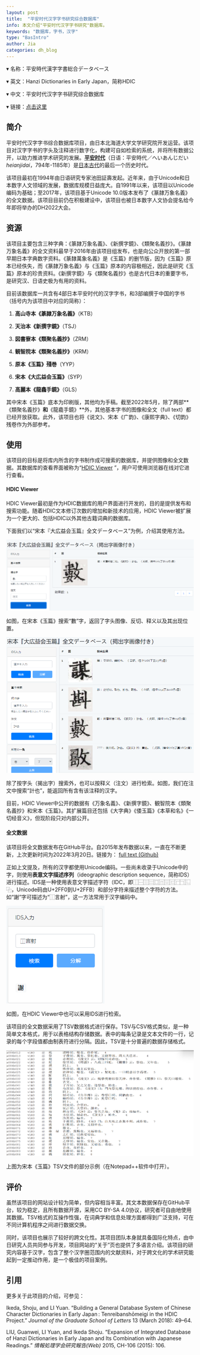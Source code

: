 ```yaml
---
layout: post
title:  "平安时代汉字字书研究综合数据库"
info: 本文介绍"平安时代汉字字书研究"数据库。
keywords: "数据库，字书，汉字"
type: "BasIntro"
author: Jia
categories: dh_blog
---
```


▾ 名称：平安時代漢字字書総合データベース

▾ 英文：Hanzi Dictionaries in Early Japan，简称HDIC 

▾ 中文：平安时代汉字字书研究综合数据库

▾ 链接：[点击这里](https://hdic.jp/)

## 简介

平安时代汉字字书综合数据库项目，由日本北海道大学文学研究院开发运营。该项目对汉字字书的字头及注释进行数字化，构建可自如检索的系统，并将所有数据公开，以助力推进学术研究的发展。[**平安时代**](https://zh.wikipedia.org/zh-cn/%E5%B9%B3%E5%AE%89%E6%97%B6%E4%BB%A3)（日语：平安時代／へいあんじだい *heianjidai*，794年-1185年）是[日本古代](https://zh.wikipedia.org/wiki/日本历史)的最后一个历史时代。

该项目最初在1994年由日语研究专家池田証壽发起。近年来，由于Unicode和日本数字人文领域的发展，数据库规模日益庞大。自1991年以来，该项目以Unicode编码为基础；至2017年，该项目基于Unicode 10.0版本发布了《篆隷万象名義》的全文数据。该项目目前仍在积极建设中，该项目也被日本数字人文协会提名给今年即将举办的DH2022大会。

## 资源

该项目主要包含三种字典：《篆隷万象名義》、《新撰字鏡》、《類聚名義抄》。《篆隷万象名義》的全文资料最早于2016年由该项目组发布，也是向公众开放的第一部早期日本字典数字资料。《篆隸萬象名義》是《玉篇》的删节版，因为《玉篇》原本已经佚失，而《篆隷万象名義》与《玉篇》原本的内容极相近，因此是研究《玉篇》原本的珍贵资料。《新撰字鏡》与《類聚名義抄》也是古代日本的重要字书，是研究汉、日语史极为有用的资料。

目前该数据库一共含有4部日本平安时代的汉字字书，和3部编撰于中国的字书（括号内为该项目中对应的简称）：

1. **高山寺本《篆隷万象名義》**（KTB）

2. **天治本《新撰字鏡》**（TSJ）

3. **図書寮本《類聚名義抄》**（ZRM）

4. **観智院本《類聚名義抄》**（KRM）

5. **原本《玉篇》殘巻**（YYP）

6. **宋本《大広益会玉篇》**（SYP）
7. **高麗本《龍龕手鏡》**（GLS）

其中宋本《玉篇》底本为印刷版，其他均为手稿。截至2022年5月，除了两部**《類聚名義抄》**和**《龍龕手鏡》**外，其他基本字书的图像和全文（full text）都已经开放获取。此外，该项目也将《说文》、宋本《广韵》、《康熙字典》、《切韵》残卷作为外部参考。

## 使用

该项目的目标是将库内所含的字书制作成可搜索的数据库，并提供图像和全文数据。其数据库的查看界面被称为“[HDIC Viewer](http://viewer.hdic.jp/) ”，用户可使用浏览器在线对它进行查看。

#### HDIC Viewer

HDIC Viewer最初是作为HDIC数据库的用户界面进行开发的，目的是提供发布和搜索功能。随着HDIC文本修订次数的增加和新技术的应用，HDIC Viewer被扩展为一个更大的、包括HDIC以外其他古籍词典的数据库。 

下面我们以“宋本『大広益会玉篇』全文データベース”为例，介绍其使用方法。

![image](https://raw.githubusercontent.com/DHHD2022/DHHD2022.GitHub.io/main/pics/2022-05-30/HDICViewer.png)

如图，在宋本《玉篇》搜索“數”字，返回了字头图像、反切、释义以及其出现位置。

![image](https://raw.githubusercontent.com/DHHD2022/DHHD2022.GitHub.io/main/pics/2022-05-30/JUMUN.png)

除了按字头（揭出字）搜索外，也可以按释义（注文）进行检索。如图，我们在注文中搜索“計也”，能返回所有含有该注释的汉字。

目前，HDIC Viewer中公开的数据有《万象名義》、《新撰字鏡》、観智院本《類聚名義抄》和宋本《玉篇》。其扩展篇目还包括《大字典》《倭玉篇》《本草和名》《一切经音义》，但现阶段只对内部公开。

#### 全文数据

该项目将全文数据发布在GitHub平台。自2015年发布数据以来，一直在不断更新，上次更新时间为2022年3月20日。链接为： [full text (Github)](https://github.com/shikeda/HDIC)

正如上文提及，所有的汉字都使用Unicode编码。一些尚未收录于Unicode中的字，则使用**表意文字描述序列**（ideographic description sequence，简称IDS）进行描述。IDS是一种使用表意文字描述字符（IDC，即⿰⿱⿲⿳⿴⿵⿶⿷⿸⿹⿺⿻，Unicode码由U+2FF0到U+2FFB）和部分字符来描述整个字符的方法。如“謝”字可描述为“⿰言射”，这一方法常用于汉字编码中。

![image](https://raw.githubusercontent.com/DHHD2022/DHHD2022.GitHub.io/main/pics/2022-05-30/IDSXIE.png)

如图，在HDIC Viewer中也可以采用IDS进行检索。

该项目的全文数据采用了TSV数据格式进行保存。TSV与CSV格式类似，是一种简单文本格式，用于以表格结构存储数据。表中的每条记录是文本文件的一行，记录的每个字段值都由制表符进行分隔。因此，TSV是十分普遍的数据存储格式。

![image](https://raw.githubusercontent.com/DHHD2022/DHHD2022.GitHub.io/main/pics/2022-05-30/HEIAN1.png)

上图为宋本《玉篇》TSV文件的部分示例（在Notepad++软件中打开）。

## 评价

虽然该项目的网站设计较为简单，但内容相当丰富。其文本数据保存在GitHub平台，较为稳定，且所有数据开源，采用CC BY-SA 4.0协议，研究者可自由地使用其数据。TSV格式的互操作性强，在词典学和信息处理方面都得到广泛支持，可在不同计算机程序之间进行数据交换。

同时，该项目也展示了较好的跨文化性。其项目团队本身就具备国际化特点，由中日研究人员共同参与开发，项目网站的“关于”页也提供了多语言介绍。该项目的研究内容基于汉字，包含了整个汉字圈范围内的文献资料，对于跨文化的学术研究能起到一定推动作用，是一个极佳的项目案例。

## 引用

更多关于此项目的介绍，可参见：

Ikeda, Shoju, and LI Yuan. “Building a General Database System of Chinese Character Dictionaries in Early Japan : Tenreibanshōmeigi in the HDIC Project.” *Journal of the Graduate School of Letters* 13 (March 2018): 49–64.

LIU, Guanwei, LI Yuan, and Ikeda Shoju. “Expansion of Integrated Database of Hanzi Dictionaries in Early Japan and Its Combination with Japanese Readings.” *情報処理学会研究報告(Web)* 2015, CH-106 (2015): 106.